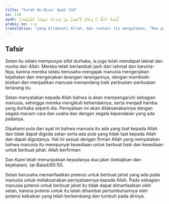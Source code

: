 ```yaml
---
title: "Surah An-Nisa' Ayat 118"
no: 118
ayah: لَّعَنَهُ اللّٰهُ ۘ وَقَالَ لَاَتَّخِذَنَّ مِنْ عِبَادِكَ نَصِيْبًا مَّفْرُوْضًاۙ
arabic_no: ١١٨
translation: "yang dilaknati Allah, dan (setan) itu mengatakan, “Aku pasti akan mengambil bagian tertentu dari hamba-hamba-Mu,"
---
```


## Tafsir

Setan itu selain mempunyai sifat durhaka, ia juga telah mendapat laknat dan murka dari Allah. Mereka telah bertambah jauh dari rahmat dan karunia-Nya, karena mereka selalu berusaha mengajak manusia mengerjakan kejahatan dan mengerjakan larangan-larangannya, dengan membisik-bisikan dan menjadikan manusia memandang baik perbuatan-perbuatan terlarang itu.

Setan menyatakan kepada Allah bahwa ia akan mempengaruhi sebagian manusia, sehingga mereka mengikuti kehendaknya, serta menjadi hamba yang durhaka seperti dia. Pernyataan ini akan dilaksanakannya dengan segala macam cara dan usaha dan dengan segala kepandaian yang ada padanya.

Dipahami pula dari ayat ini bahwa manusia itu ada yang taat kepada Allah dan tidak dapat digoda setan serta ada pula yang tidak taat kepada Allah dan dapat digodanya. Hal ini sesuai dengan firman Allah yang menyatakan bahwa manusia itu mempunyai kesediaan untuk berbuat baik dan kesediaan untuk berbuat jahat. Allah berfirman:

Dan Kami telah menunjukkan kepadanya dua jalan (kebajikan dan kejahatan). (al-Balad/90:10).

Setan berusaha memanfaatkan potensi untuk berbuat jahat yang ada pada manusia untuk melaksanakan pernyataannya kepada Allah. Pada sebagian manusia potensi untuk berbuat jahat itu tidak dapat dimanfaatkan oleh setan, karena potensi untuk itu telah dihambat pertumbuhannya oleh potensi kebaikan yang telah berkembang dan tumbuh pada dirinya.